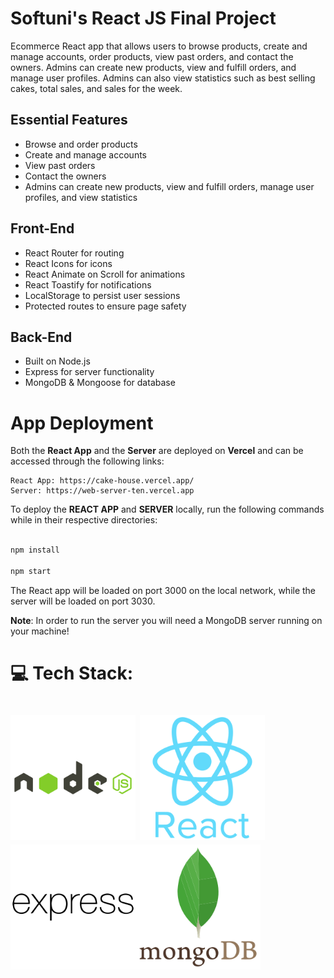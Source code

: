 
# Softuni's React JS Final Project

Ecommerce React app that allows users to browse products, create and manage accounts, order products, view past orders, and contact the owners. Admins can create new products, view and fulfill orders, and manage user profiles. Admins can also view statistics such as best selling cakes, total sales, and sales for the week.

## Essential Features

- Browse and order products
- Create and manage accounts
- View past orders
- Contact the owners
- Admins can create new products, view and fulfill orders, manage user profiles, and view statistics

## Front-End

- React Router for routing
- React Icons for icons
- React Animate on Scroll for animations
- React Toastify for notifications
- LocalStorage to persist user sessions
- Protected routes to ensure page safety

## Back-End

- Built on Node.js
- Express for server functionality
- MongoDB & Mongoose for database
  

# App Deployment


Both the **React App** and the **Server** are deployed on **Vercel** and can be accessed through the following links:

    React App: https://cake-house.vercel.app/
    Server: https://web-server-ten.vercel.app

To deploy the **REACT APP** and **SERVER** locally, run the following commands while in their respective directories:

  

```bash

npm install

npm start

```

The React app will be loaded on port 3000 on the local network, while the server will be loaded on port 3030.
  

**Note**: In order to run the server you will need a MongoDB server running on your machine!

# 💻 Tech Stack:
#  <img src="https://raw.githubusercontent.com/devicons/devicon/master/icons/nodejs/nodejs-original-wordmark.svg" alt="html5" width="200" height="200"/>   <img src="https://raw.githubusercontent.com/devicons/devicon/master/icons/react/react-original-wordmark.svg" alt="react" width="200" height="200"/><img src="https://raw.githubusercontent.com/devicons/devicon/master/icons/express/express-original-wordmark.svg" alt="express" width="200" height="200"/><img src="https://raw.githubusercontent.com/devicons/devicon/master/icons/mongodb/mongodb-original-wordmark.svg" alt="mongoDB" width="200" height="200"/>

